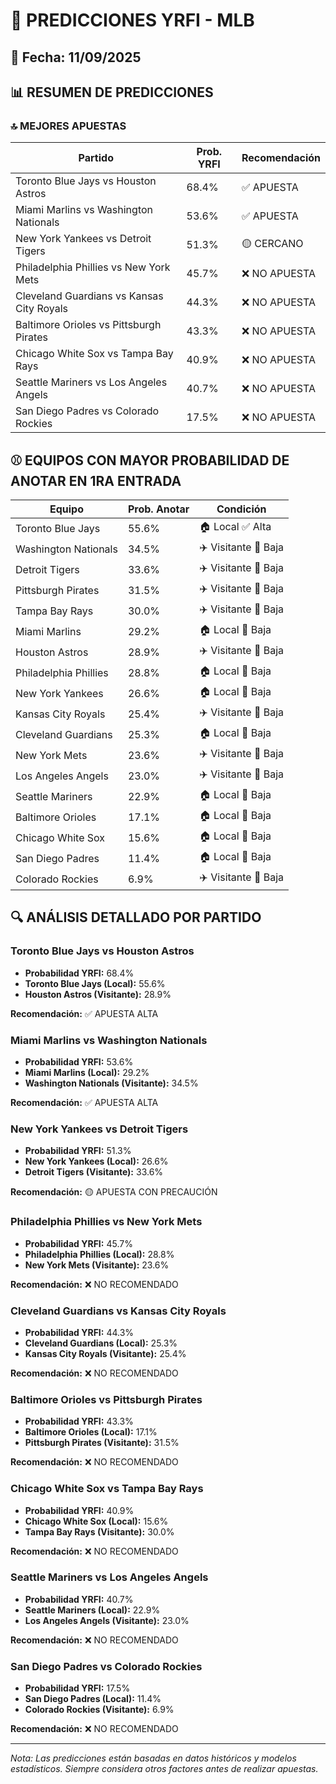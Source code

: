 # 🚀 PREDICCIONES YRFI - MLB

## 📅 Fecha: 11/09/2025

## 📊 RESUMEN DE PREDICCIONES

### 🔝 MEJORES APUESTAS

| Partido | Prob. YRFI | Recomendación |
|---------|------------|---------------|
| Toronto Blue Jays vs Houston Astros | 68.4% | ✅ APUESTA |
| Miami Marlins vs Washington Nationals | 53.6% | ✅ APUESTA |
| New York Yankees vs Detroit Tigers | 51.3% | 🟡 CERCANO |
| Philadelphia Phillies vs New York Mets | 45.7% | ❌ NO APUESTA |
| Cleveland Guardians vs Kansas City Royals | 44.3% | ❌ NO APUESTA |
| Baltimore Orioles vs Pittsburgh Pirates | 43.3% | ❌ NO APUESTA |
| Chicago White Sox vs Tampa Bay Rays | 40.9% | ❌ NO APUESTA |
| Seattle Mariners vs Los Angeles Angels | 40.7% | ❌ NO APUESTA |
| San Diego Padres vs Colorado Rockies | 17.5% | ❌ NO APUESTA |

## ⚾ EQUIPOS CON MAYOR PROBABILIDAD DE ANOTAR EN 1RA ENTRADA

| Equipo | Prob. Anotar | Condición |
|--------|--------------|-----------|
| Toronto Blue Jays | 55.6% | 🏠 Local ✅ Alta |
| Washington Nationals | 34.5% | ✈️ Visitante 🔴 Baja |
| Detroit Tigers | 33.6% | ✈️ Visitante 🔴 Baja |
| Pittsburgh Pirates | 31.5% | ✈️ Visitante 🔴 Baja |
| Tampa Bay Rays | 30.0% | ✈️ Visitante 🔴 Baja |
| Miami Marlins | 29.2% | 🏠 Local 🔴 Baja |
| Houston Astros | 28.9% | ✈️ Visitante 🔴 Baja |
| Philadelphia Phillies | 28.8% | 🏠 Local 🔴 Baja |
| New York Yankees | 26.6% | 🏠 Local 🔴 Baja |
| Kansas City Royals | 25.4% | ✈️ Visitante 🔴 Baja |
| Cleveland Guardians | 25.3% | 🏠 Local 🔴 Baja |
| New York Mets | 23.6% | ✈️ Visitante 🔴 Baja |
| Los Angeles Angels | 23.0% | ✈️ Visitante 🔴 Baja |
| Seattle Mariners | 22.9% | 🏠 Local 🔴 Baja |
| Baltimore Orioles | 17.1% | 🏠 Local 🔴 Baja |
| Chicago White Sox | 15.6% | 🏠 Local 🔴 Baja |
| San Diego Padres | 11.4% | 🏠 Local 🔴 Baja |
| Colorado Rockies | 6.9% | ✈️ Visitante 🔴 Baja |

## 🔍 ANÁLISIS DETALLADO POR PARTIDO

### Toronto Blue Jays vs Houston Astros
- **Probabilidad YRFI:** 68.4%
- **Toronto Blue Jays (Local):** 55.6%
- **Houston Astros (Visitante):** 28.9%

**Recomendación:** ✅ APUESTA ALTA

### Miami Marlins vs Washington Nationals
- **Probabilidad YRFI:** 53.6%
- **Miami Marlins (Local):** 29.2%
- **Washington Nationals (Visitante):** 34.5%

**Recomendación:** ✅ APUESTA ALTA

### New York Yankees vs Detroit Tigers
- **Probabilidad YRFI:** 51.3%
- **New York Yankees (Local):** 26.6%
- **Detroit Tigers (Visitante):** 33.6%

**Recomendación:** 🟡 APUESTA CON PRECAUCIÓN

### Philadelphia Phillies vs New York Mets
- **Probabilidad YRFI:** 45.7%
- **Philadelphia Phillies (Local):** 28.8%
- **New York Mets (Visitante):** 23.6%

**Recomendación:** ❌ NO RECOMENDADO

### Cleveland Guardians vs Kansas City Royals
- **Probabilidad YRFI:** 44.3%
- **Cleveland Guardians (Local):** 25.3%
- **Kansas City Royals (Visitante):** 25.4%

**Recomendación:** ❌ NO RECOMENDADO

### Baltimore Orioles vs Pittsburgh Pirates
- **Probabilidad YRFI:** 43.3%
- **Baltimore Orioles (Local):** 17.1%
- **Pittsburgh Pirates (Visitante):** 31.5%

**Recomendación:** ❌ NO RECOMENDADO

### Chicago White Sox vs Tampa Bay Rays
- **Probabilidad YRFI:** 40.9%
- **Chicago White Sox (Local):** 15.6%
- **Tampa Bay Rays (Visitante):** 30.0%

**Recomendación:** ❌ NO RECOMENDADO

### Seattle Mariners vs Los Angeles Angels
- **Probabilidad YRFI:** 40.7%
- **Seattle Mariners (Local):** 22.9%
- **Los Angeles Angels (Visitante):** 23.0%

**Recomendación:** ❌ NO RECOMENDADO

### San Diego Padres vs Colorado Rockies
- **Probabilidad YRFI:** 17.5%
- **San Diego Padres (Local):** 11.4%
- **Colorado Rockies (Visitante):** 6.9%

**Recomendación:** ❌ NO RECOMENDADO

---
*Nota: Las predicciones están basadas en datos históricos y modelos estadísticos.
Siempre considera otros factores antes de realizar apuestas.*
